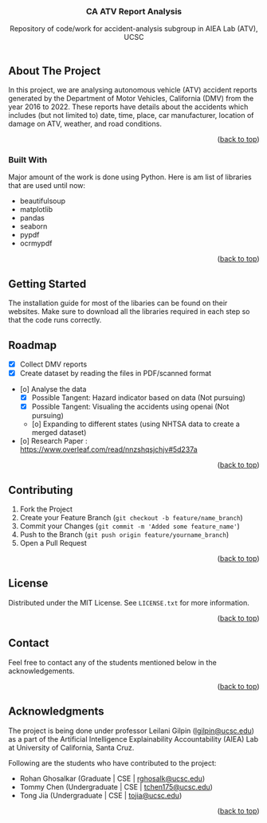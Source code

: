<a name="readme-top"></a>


<!-- PROJECT SHIELDS -->
<!--
*** I'm using markdown "reference style" links for readability.
*** Reference links are enclosed in brackets [ ] instead of parentheses ( ).
*** See the bottom of this document for the declaration of the reference variables
*** for contributors-url, forks-url, etc. This is an optional, concise syntax you may use.
*** https://www.markdownguide.org/basic-syntax/#reference-style-links
-->

<!-- [![Contributors][contributors-shield]][contributors-url]
[![Issues][issues-shield]][issues-url]
[![MIT License][license-shield]][license-url]
[![LinkedIn][linkedin-shield]][linkedin-url] -->



<!-- PROJECT LOGO -->
<br />
<div align="center">
  <a 
    <img src="images/auto.png" alt="Logo" width="80" height="80">
  </a>

  <h3 align="center">CA ATV Report Analysis</h3>

  <p align="center">
    Repository of code/work for accident-analysis subgroup in AIEA Lab (ATV), UCSC
    <br />
    <br />
    <!-- <a href="https://github.com/rohan527/accident-analysis"><strong>Explore the repo »</strong></a>
    <br />
    <br />
    <a href="https://github.com/othneildrew/Best-README-Template">View Demo</a>
    ·
    <a href="https://github.com/othneildrew/Best-README-Template/issues/new?labels=bug&template=bug-report---.md">Report Bug</a>
    ·
    <a href="https://github.com/othneildrew/Best-README-Template/issues/new?labels=enhancement&template=feature-request---.md">Request Feature</a> -->
  </p>
</div>



<!-- TABLE OF CONTENTS -->
<!-- <details>
  <summary>Table of Contents</summary>
  <ol>
    <li>
      <a href="#about-the-project">About The Project</a>
      <ul>
        <li><a href="#built-with">Built With</a></li>
      </ul>
    </li>
    <li>
      <a href="#getting-started">Getting Started</a>
      <ul>
        <li><a href="#prerequisites">Prerequisites</a></li>
        <li><a href="#installation">Installation</a></li>
      </ul>
    </li>
    <li><a href="#usage">Usage</a></li>
    <li><a href="#roadmap">Roadmap</a></li>
    <li><a href="#contributing">Contributing</a></li>
    <li><a href="#license">License</a></li>
    <li><a href="#contact">Contact</a></li>
    <li><a href="#acknowledgments">Acknowledgments</a></li>
  </ol>
</details> -->


<!-- ABOUT THE PROJECT -->
## About The Project

<!-- [![Product Name Screen Shot][product-screenshot]](https://example.com) -->

In this project, we are analysing autonomous vehicle (ATV) accident reports generated by the Department of Motor Vehicles, California (DMV) from the year 2016 to 2022. These reports have details about the accidents which includes (but not limited to) date, time, place, car manufacturer, location of damage on ATV, weather, and road conditions.   

<p align="right">(<a href="#readme-top">back to top</a>)</p>



### Built With

Major amount of the work is done using Python. Here is am list of libraries that are used until now: 

* beautifulsoup
* matplotlib
* pandas
* seaborn
* pypdf
* ocrmypdf


<p align="right">(<a href="#readme-top">back to top</a>)</p>



<!-- GETTING STARTED -->
## Getting Started

The installation guide for most of the libaries can be found on their websites. Make sure to download all the libraries required in each step so that the code runs correctly. 

<!-- ROADMAP -->
## Roadmap

- [x] Collect DMV reports
- [x] Create dataset by reading the files in PDF/scanned format
- [o] Analyse the data 
    - [x] Possible Tangent: Hazard indicator based on data (Not pursuing)
    - [x] Possible Tangent: Visualing the accidents using openai (Not pursuing)
    - [o] Expanding to different states (using NHTSA data to create a merged dataset) 
- [o] Research Paper : https://www.overleaf.com/read/nnzshqsjchjv#5d237a

<p align="right">(<a href="#readme-top">back to top</a>)</p>



<!-- CONTRIBUTING -->
## Contributing

1. Fork the Project
2. Create your Feature Branch (`git checkout -b feature/name_branch`)
3. Commit your Changes (`git commit -m 'Added some feature_name'`)
4. Push to the Branch (`git push origin feature/yourname_branch`)
5. Open a Pull Request

<p align="right">(<a href="#readme-top">back to top</a>)</p>



<!-- LICENSE -->
## License

Distributed under the MIT License. See `LICENSE.txt` for more information.

<p align="right">(<a href="#readme-top">back to top</a>)</p>



<!-- CONTACT -->
## Contact

Feel free to contact any of the students mentioned below in the acknowledgements. 

<p align="right">(<a href="#readme-top">back to top</a>)</p>



<!-- ACKNOWLEDGMENTS -->
## Acknowledgments

The project is being done under professor Leilani Gilpin (lgilpin@ucsc.edu) as a part of the Artificial Intelligence Explainability Accountability (AIEA) Lab at University of California, Santa Cruz. 

Following are the students who have contributed to the project:

* Rohan Ghosalkar (Graduate | CSE | rghosalk@ucsc.edu)
* Tommy Chen (Undergraduate | CSE | tchen175@ucsc.edu)
* Tong Jia (Undergraduate | CSE | tojia@ucsc.edu)


<p align="right">(<a href="#readme-top">back to top</a>)</p>



<!-- MARKDOWN LINKS & IMAGES -->
<!-- https://www.markdownguide.org/basic-syntax/#reference-style-links -->
[contributors-shield]: https://img.shields.io/github/contributors/rohan527/accident-analysis.svg?style=for-the-badge
[contributors-url]: https://github.com/rohan527/accident-analysis/graphs/contributors
[forks-shield]: https://img.shields.io/github/forks/rohan527/accident-analysis.svg?style=for-the-badge
[forks-url]: https://github.com/rohan527/accident-analysis/network/members
[stars-shield]: https://img.shields.io/github/stars/rohan527/accident-analysis.svg?style=for-the-badge
[stars-url]: https://github.com/rohan527/accident-analysis/stargazers
[issues-shield]: https://img.shields.io/github/issues/rohan527/accident-analysis.svg?style=for-the-badge
[issues-url]: https://github.com/rohan527/accident-analysis/issues
[license-shield]: https://img.shields.io/github/license/rohan527/accident-analysis.svg?style=for-the-badge
[license-url]: https://github.com/rohan527/accident-analysis/blob/master/LICENSE.txt
<!-- [linkedin-shield]: https://img.shields.io/badge/-LinkedIn-black.svg?style=for-the-badge&logo=linkedin&colorB=555
[linkedin-url]: https://linkedin.com/in/othneildrew -->
[product-screenshot]: images/screenshot.png
[Next.js]: https://img.shields.io/badge/next.js-000000?style=for-the-badge&logo=nextdotjs&logoColor=white
[Next-url]: https://nextjs.org/
[React.js]: https://img.shields.io/badge/React-20232A?style=for-the-badge&logo=react&logoColor=61DAFB
[React-url]: https://reactjs.org/
[Vue.js]: https://img.shields.io/badge/Vue.js-35495E?style=for-the-badge&logo=vuedotjs&logoColor=4FC08D
[Vue-url]: https://vuejs.org/
[Angular.io]: https://img.shields.io/badge/Angular-DD0031?style=for-the-badge&logo=angular&logoColor=white
[Angular-url]: https://angular.io/
[Svelte.dev]: https://img.shields.io/badge/Svelte-4A4A55?style=for-the-badge&logo=svelte&logoColor=FF3E00
[Svelte-url]: https://svelte.dev/
[Laravel.com]: https://img.shields.io/badge/Laravel-FF2D20?style=for-the-badge&logo=laravel&logoColor=white
[Laravel-url]: https://laravel.com
[Bootstrap.com]: https://img.shields.io/badge/Bootstrap-563D7C?style=for-the-badge&logo=bootstrap&logoColor=white
[Bootstrap-url]: https://getbootstrap.com
[JQuery.com]: https://img.shields.io/badge/jQuery-0769AD?style=for-the-badge&logo=jquery&logoColor=white
[JQuery-url]: https://jquery.com 
